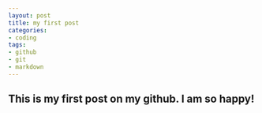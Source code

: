 ```yaml
---
layout: post
title: my first post
categories: 
- coding
tags:
- github
- git
- markdown
---
```


This is my first post on my github. I am so happy!
------------
